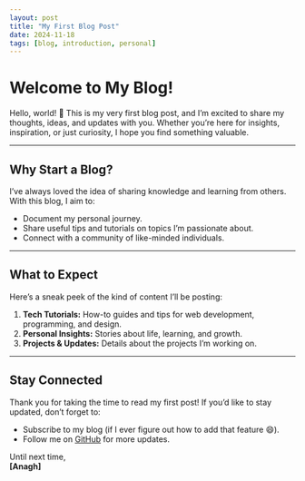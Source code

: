 ```yaml
---
layout: post
title: "My First Blog Post"
date: 2024-11-18
tags: [blog, introduction, personal]
---
```


# Welcome to My Blog!

Hello, world! 👋 This is my very first blog post, and I’m excited to share my thoughts, ideas, and updates with you. Whether you’re here for insights, inspiration, or just curiosity, I hope you find something valuable.

---

## Why Start a Blog?

I’ve always loved the idea of sharing knowledge and learning from others. With this blog, I aim to:
- Document my personal journey.
- Share useful tips and tutorials on topics I’m passionate about.
- Connect with a community of like-minded individuals.

---

## What to Expect

Here’s a sneak peek of the kind of content I’ll be posting:
1. **Tech Tutorials:** How-to guides and tips for web development, programming, and design.
2. **Personal Insights:** Stories about life, learning, and growth.
3. **Projects & Updates:** Details about the projects I’m working on.

---

## Stay Connected

Thank you for taking the time to read my first post! If you’d like to stay updated, don’t forget to:
- Subscribe to my blog (if I ever figure out how to add that feature 😄).
- Follow me on [GitHub](https://github.com/eigenval) for more updates.

Until next time,  
**[Anagh]**
